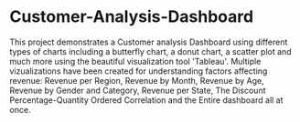# Customer-Analysis-Dashboard
This project demonstrates a Customer analysis Dashboard using different types of charts including a butterfly chart, a donut chart, a scatter plot and much more using the beautiful visualization tool 'Tableau'.
Multiple vizualizations have been created for understanding factors affecting revenue:
Revenue per Region,
Revenue by Month,
Revenue by Age,
Revenue by Gender and Category,
Revenue per State,
The Discount Percentage-Quantity Ordered Correlation and the Entire dashboard all at once.
